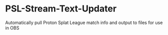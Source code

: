 # PSL-Stream-Text-Updater
Automatically pull Proton Splat League match info and output to files for use in OBS
